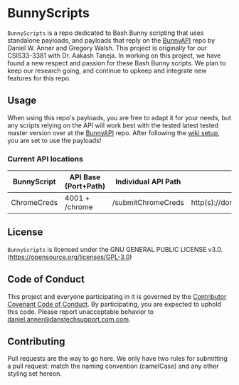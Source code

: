 # BunnyScripts

`BunnyScripts` is a repo dedicated to Bash Bunny scripting that uses standalone payloads, and payloads that reply on the [BunnyAPI](https://github.com/danner26/BunnyAPI) repo by Daniel W. Anner and Gregory Walsh. This project is originally for our CSIS33-3381 with Dr. Aakash Taneja. In working on this project, we have found a new respect and passion for these Bash Bunny scripts. We plan to keep our research going, and continue to upkeep and integrate new features for this repo.

## Usage
When using this repo's payloads, you are free to adapt it for your needs, but any scripts relying on the API will work best with the tested latest tested master version over at the [BunnyAPI](https://github.com/danner26/BunnyAPI) repo. After following the [wiki setup](https://github.com/danner26/BunnyScripts/wiki/Setup), you are set to use the payloads!

### Current API locations
| BunnyScript       | API Base (Port+Path) | Individual API Path | Full API Path                                      |
| ----------------- | -------------------- | ------------------- | -------------------------------------------------- |
| ChromeCreds       | 4001 + /chrome       | /submitChromeCreds  | http(s)://domain.tld:4001/chrome/submitChromeCreds |

## License
`BunnyScripts` is licensed under the GNU GENERAL PUBLIC LICENSE v3.0. (https://opensource.org/licenses/GPL-3.0)

## Code of Conduct
This project and everyone participating in it is governed by the [Contributor Covenant Code of Conduct](CODE_OF_CONDUCT.md). By participating, you are expected to uphold this code. Please report unacceptable behavior to [daniel.anner@danstechsupport.com.com](mailto:daniel.anner@danstechsupport.com).

## Contributing
Pull requests are the way to go here. We only have two rules for submitting a pull request: match the naming convention (camelCase) and any other styling set hereon. 
